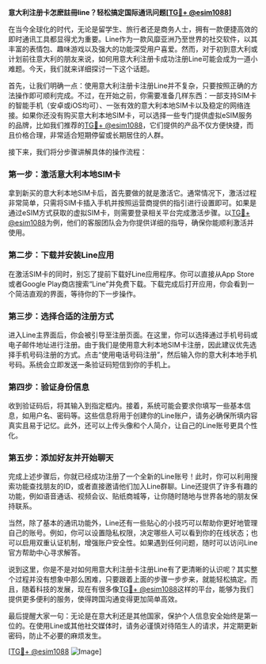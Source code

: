 **意大利注册卡怎麽註冊line？轻松搞定国际通讯问题[[TG💪+ @esim1088](https://t.me/s/esim1088)]**

在当今全球化的时代，无论是留学生、旅行者还是商务人士，拥有一款便捷高效的即时通讯工具都显得尤为重要。Line作为一款风靡亚洲乃至世界的社交软件，以其丰富的表情包、趣味游戏以及强大的功能深受用户喜爱。然而，对于初到意大利或计划前往意大利的朋友来说，如何用意大利注册卡成功注册Line可能会成为一道小难题。今天，我们就来详细探讨一下这个话题。

首先，让我们明确一点：使用意大利注册卡注册Line并不复杂，只要按照正确的方法操作即可顺利完成。不过，在开始之前，你需要准备几样东西：一部支持SIM卡的智能手机（安卓或iOS均可）、一张有效的意大利本地SIM卡以及稳定的网络连接。如果你还没有购买意大利本地SIM卡，可以选择一些专门提供虚拟eSIM服务的品牌，比如我们推荐的[TG💪+ @esim1088](https://t.me/s/esim1088)，它们提供的产品不仅方便快捷，而且价格合理，非常适合短期停留或长期居住的人群。

接下来，我们将分步骤讲解具体的操作流程：

### 第一步：激活意大利本地SIM卡

拿到新买的意大利本地SIM卡后，首先要做的就是激活它。通常情况下，激活过程非常简单，只需将SIM卡插入手机并按照运营商提供的指引进行设置即可。如果是通过eSIM方式获取的虚拟SIM卡，则需要登录相关平台完成激活步骤。以[TG💪+ @esim1088](https://t.me/s/esim1088)为例，他们的客服团队会为你提供详细的指导，确保你能顺利激活并使用。

### 第二步：下载并安装Line应用

在激活SIM卡的同时，别忘了提前下载好Line应用程序。你可以直接从App Store或者Google Play商店搜索“Line”并免费下载。下载完成后打开应用，你会看到一个简洁直观的界面，等待你的下一步操作。

### 第三步：选择合适的注册方式

进入Line主界面后，你会被引导至注册页面。在这里，你可以选择通过手机号码或电子邮件地址进行注册。由于我们是使用意大利本地SIM卡注册，因此建议优先选择手机号码注册的方式。点击“使用电话号码注册”，然后输入你的意大利本地手机号码。系统会立即发送一条验证码短信到你的手机上。

### 第四步：验证身份信息

收到验证码后，将其输入到指定框内。接着，系统可能会要求你填写一些基本信息，如用户名、密码等。这些信息将用于创建你的Line账户，请务必确保所填内容真实且易于记忆。此外，还可以上传头像和个人简介，让自己的Line账号更具个性化。

### 第五步：添加好友并开始聊天

完成上述步骤后，你就已经成功注册了一个全新的Line账号！此时，你可以利用搜索功能查找朋友的ID，或者直接邀请他们加入Line群聊。Line还提供了许多有趣的功能，例如语音通话、视频会议、贴纸商城等，让你随时随地与世界各地的朋友保持联系。

当然，除了基本的通讯功能外，Line还有一些贴心的小技巧可以帮助你更好地管理自己的账号。例如，你可以设置隐私权限，决定哪些人可以看到你的在线状态；也可以启用双重认证机制，增强账户安全性。如果遇到任何问题，随时可以访问Line官方帮助中心寻求解答。

说到这里，你是不是对如何用意大利注册卡注册Line有了更清晰的认识呢？其实整个过程并没有想象中那么困难，只要跟着上面的步骤一步步来，就能轻松搞定。而且，随着科技的发展，现在有很多像[TG💪+ @esim1088](https://t.me/s/esim1088)这样的平台，能够为我们提供更多便利的服务，使得跨国沟通变得更加简单高效。

最后提醒大家一句：无论是在意大利还是其他国家，保护个人信息安全始终是第一位的。在使用Line或其他社交媒体时，请务必谨慎对待陌生人的请求，并定期更新密码，防止不必要的麻烦发生。

[[TG💪+ @esim1088](https://t.me/s/esim1088) ![Image](https://i.postimg.cc/4NQfJmqS/Snipaste-2025-05-13-00-14-12.png)]